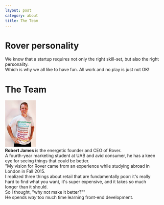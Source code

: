 ```yaml
---
layout: post
category: about
title: The Team
---
```


# Rover personality

We know that a startup requires not only the right skill-set, but also the right personality.<br>
Which is why we all like to have fun. All work and no play is just not OK!<br>

# The Team

<img src="/img/robert_new_author_pic.jpg" width="100px" alt="Robert James"> <br>
<strong> Robert James </strong> is the energetic founder and CEO of Rover. <br>
A fourth-year marketing student at UAB and avid consumer, he has a keen eye for seeing things that could be better. <br>
"My vision for Rover came from an experience while studying abroad in London in Fall 2015. <br>
I realized three things about retail that are fundamentally poor: it's really hard to find what you want, it's super expensive, and it takes so much longer than it should.<br>
So I thought, "why not make it better?""<br>
He spends <i>way</i> too much time learning front-end development.
